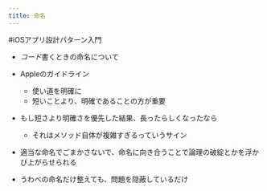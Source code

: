 ```yaml
---
title: 命名
---
```


\#iOSアプリ設計パターン入門

* *コード*書くときの命名について

* Appleのガイドライン
  
  * 使い道を明確に
  * 短いことより、明確であることの方が重要
* もし短さより明確さを優先した結果、長ったらしくなったなら
  
  * それはメソッド自体が複雑すぎるっていうサイン
* 適当な命名でごまかさないで、命名に向き合うことで論理の破綻とかを浮かび上がらせられる

* うわべの命名だけ整えても、問題を隠蔽しているだけ
